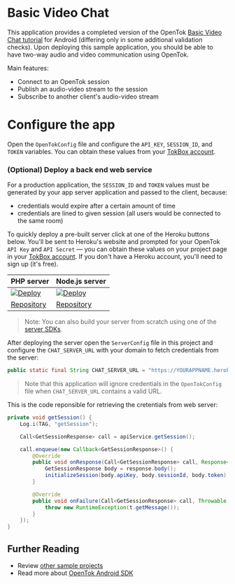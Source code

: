 # Basic Video Chat

This application provides a completed version of the OpenTok [Basic Video Chat tutorial](https://tokbox.com/developer/tutorials/android/) for Android (differing only in some additional validation checks). Upon deploying this sample application, you should be able to have two-way audio and video communication using OpenTok.

Main features:
* Connect to an OpenTok session
* Publish an audio-video stream to the session
* Subscribe to another client's audio-video stream

# Configure the app 
Open the `OpenTokConfig` file and configure the `API_KEY`, `SESSION_ID`, and `TOKEN` variables. You can obtain these values from your [TokBox account](https://tokbox.com/account/#/).
### (Optional) Deploy a back end web service

 For a production application, the `SESSION_ID` and `TOKEN` values must be generated by your app server application and passed to the client, because:
 - credentials would expire after a certain amount of time
 - credentials are lined to given session (all users would be connected to the same room)
 
To quickly deploy a pre-built server click at one of the Heroku buttons below. You'll be sent to Heroku's website and prompted for your OpenTok `API Key` and `API Secret` — you can obtain these values on your project page in your [TokBox account](https://tokbox.com/account/user/signup). If you don't have a Heroku account, you'll need to sign up (it's free).

| PHP server  | Node.js server|
| ------------- | ------------- |
| <a href="https://heroku.com/deploy?template=https://github.com/opentok/learning-opentok-php" target="_blank"> <img src="https://www.herokucdn.com/deploy/button.png" alt="Deploy"></a>  | <a href="https://heroku.com/deploy?template=https://github.com/opentok/learning-opentok-node" target="_blank"> <img src="https://www.herokucdn.com/deploy/button.png" alt="Deploy"></a>  |
| [Repository](https://github.com/opentok/learning-opentok-php) | [Repository](https://github.com/opentok/learning-opentok-node) |

> Note: You can also build your server from scratch using one of the [server SDKs](https://tokbox.com/developer/sdks/server/).

After deploying the server open the `ServerConfig` file in this project and configure the `CHAT_SERVER_URL` with your domain to fetch credentials from the server:

```java
public static final String CHAT_SERVER_URL = "https://YOURAPPNAME.herokuapp.com";
```

> Note that this application will ignore credentials in the `OpenTokConfig` file when `CHAT_SERVER_URL` contains a valid URL.

This is the code reponsible for retrieving the cretentials from web server:

```java
private void getSession() {
    Log.i(TAG, "getSession");

    Call<GetSessionResponse> call = apiService.getSession();

    call.enqueue(new Callback<GetSessionResponse>() {
        @Override
        public void onResponse(Call<GetSessionResponse> call, Response<GetSessionResponse> response) {
            GetSessionResponse body = response.body();
            initializeSession(body.apiKey, body.sessionId, body.token);
        }

        @Override
        public void onFailure(Call<GetSessionResponse> call, Throwable t) {
            throw new RuntimeException(t.getMessage());
        }
    });
}
```

## Further Reading

* Review [other sample projects](../)
* Read more about [OpenTok Android SDK](https://tokbox.com/developer/sdks/android/)
